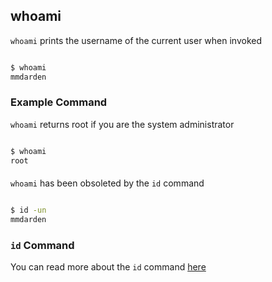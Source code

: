 ---
---

whoami
--
`whoami` prints the username of the current user when invoked
<!-- one line explanation would go here -->

<!-- minimal example -->
~~~ bash

$ whoami
mmdarden
~~~

<!--more-->

### Example Command
`whoami` returns root if you are the system administrator
~~~ bash

$ whoami
root
~~~
#### 
`whoami` has been obsoleted by the `id` command

~~~ bash

$ id -un
mmdarden
~~~

### `id` Command
You can read more about the `id` command [here](id)
